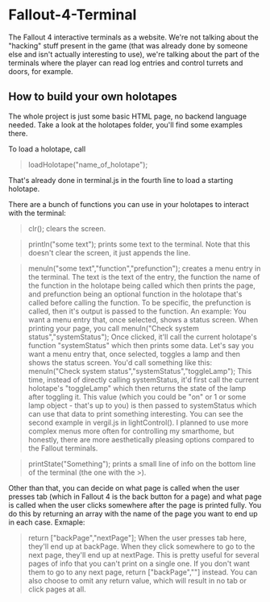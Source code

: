 # Fallout-4-Terminal

The Fallout 4 interactive terminals as a website. We're not talking about the "hacking" stuff present in the game (that was already done by someone else and isn't actually interesting to use), we're talking about the part of the terminals where the player can read log entries and control turrets and doors, for example.

## How to build your own holotapes

The whole project is just some basic HTML page, no backend language needed. Take a look at the holotapes folder, you'll find some examples there.

To load a holotape, call
>loadHolotape("name_of_holotape");

That's already done in terminal.js in the fourth line to load a starting holotape.

There are a bunch of functions you can use in your holotapes to interact with the terminal:

>clr();
clears the screen.

>println("some text");
prints some text to the terminal. Note that this doesn't clear the screen, it just appends the line.

>menuln("some text","function","prefunction");
creates a menu entry in the terminal. The text is the text of the entry, the function the name of the function in the holotape being called which then prints the page, and prefunction being an optional function in the holotape that's called before calling the function. To be specific, the prefunction is called, then it's output is passed to the function. An example:
You want a menu entry that, once selected, shows a status screen. When printing your page, you call
>menuln("Check system status","systemStatus");
Once clicked, it'll call the current holotape's function "systemStatus" which then prints some data.
Let's say you want a menu entry that, once selected, toggles a lamp and then shows the status screen. You'd call something like this:
>menuln("Check system status","systemStatus","toggleLamp");
This time, instead of directly calling systemStatus, it'd first call the current holotape's "toggleLamp" which then returns the state of the lamp after toggling it. This value (which you could be "on" or 1 or some lamp object - that's up to you) is then passed to systemStatus which can use that data to print something interesting.
You can see the second example in vergil.js in lightControl(). I planned to use more complex menus more often for controlling my smarthome, but honestly, there are more aesthetically pleasing options compared to the Fallout terminals.

>printState("Something");
prints a small line of info on the bottom line of the terminal (the one with the >).

Other than that, you can decide on what page is called when the user presses tab (which in Fallout 4 is the back button for a page) and what page is called when the user clicks somewhere after the page is printed fully. You do this by returning an array with the name of the page you want to end up in each case. Exmaple:
>return ["backPage","nextPage"];
When the user presses tab here, they'll end up at backPage. When they click somewhere to go to the next page, they'll end up at nextPage. This is pretty useful for several pages of info that you can't print on a single one. If you don't want them to go to any next page, return ["backPage",""] instead. You can also choose to omit any return value, which will result in no tab or click pages at all.
